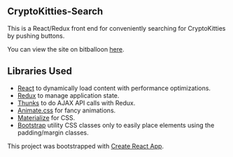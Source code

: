 ## CryptoKitties-Search
This is a React/Redux front end for conveniently searching for CryptoKitties by pushing buttons.

You can view the site on bitballoon [here](http://cryptokitties-search.bitballoon.com/).

## Libraries Used

- [React](https://reactjs.org/) to dynamically load content with performance optimizations.
- [Redux](https://redux.js.org/) to manage application state.
- [Thunks](https://github.com/gaearon/redux-thunk) to do AJAX API calls with Redux.
- [Animate.css](https://daneden.github.io/animate.css/) for fancy animations.
- [Materialize](http://materializecss.com/) for CSS.
- [Bootstrap](https://getbootstrap.com/) utility CSS classes only to easily place elements using the padding/margin classes.

This project was bootstrapped with [Create React App](https://github.com/facebookincubator/create-react-app).